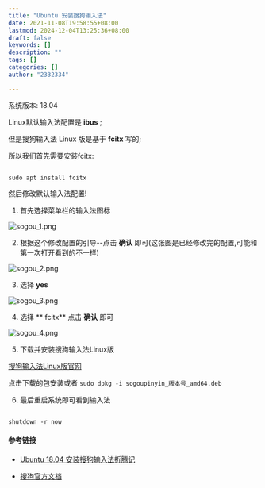 ```yaml
---
title: "Ubuntu 安装搜狗输入法"
date: 2021-11-08T19:58:55+08:00
lastmod: 2024-12-04T13:25:36+08:00
draft: false
keywords: []
description: ""
tags: []
categories: []
author: "2332334"

---
```

<!--more-->

<!--markdown-->系统版本: 18.04



Linux默认输入法配置是 ****ibus**** ;

但是搜狗输入法 Linux 版是基于 ****fcitx**** 写的;



所以我们首先需要安装fcitx:

```

sudo apt install fcitx 

```



然后修改默认输入法配置!



1. 首先选择菜单栏的输入法图标

![sogou_1.png][1]

2. 根据这个修改配置的引导--点击 **确认** 即可(这张图是已经修改完的配置,可能和第一次打开看到的不一样)

![sogou_2.png][2]

3. 选择 **yes** 

![sogou_3.png][4]

4. 选择 ** fcitx** 点击 **确认** 即可

![sogou_4.png][3]

5. 下载并安装搜狗输入法Linux版

[搜狗输入法Linux版官网](https://pinyin.sogou.com/linux/)



点击下载的包安装或者 `sudo dpkg -i sogoupinyin_版本号_amd64.deb`



6. 最后重启系统即可看到输入法

```

shutdown -r now

```



#### 参考链接



+ [Ubuntu 18.04 安装搜狗输入法折腾记](https://www.jianshu.com/p/01ffac435ea8)

+ [搜狗官方文档](https://pinyin.sogou.com/linux/help.php)

  [1]: https://www.johryq.top/usr/uploads/2020/11/1698522111.png

  [2]: https://www.johryq.top/usr/uploads/2020/11/1613950862.png

  [3]: https://www.johryq.top/usr/uploads/2020/11/2543580736.png

  [4]: https://www.johryq.top/usr/uploads/2020/11/2943639164.png